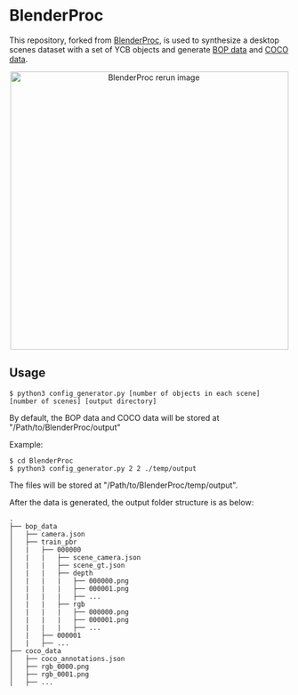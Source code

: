 # BlenderProc

This repository, forked from [BlenderProc](https://github.com/DLR-RM/BlenderProc), is used to synthesize a desktop scenes dataset with a set of YCB objects and generate [BOP data](https://github.com/thodan/bop_toolkit/blob/master/docs/bop_datasets_format.md) and [COCO data](https://cocodataset.org/#overview).
<p align="center">
<img src="https://user-images.githubusercontent.com/53358252/127205202-a8b657b1-dfa4-4425-95bb-b62c724cf70d.png" alt="BlenderProc rerun image" width=500>
</p>

## Usage
``` console
$ python3 config_generator.py [number of objects in each scene] [number of scenes] [output directory]
```

By default, the BOP data and COCO data will be stored at "/Path/to/BlenderProc/output"

Example:
``` console
$ cd BlenderProc
$ python3 config_generator.py 2 2 ./temp/output
```

The files will be stored at "/Path/to/BlenderProc/temp/output".

After the data is generated, the output folder structure is as below:

```
.
├── bop_data
│   ├── camera.json
│   ├── train_pbr
│   |   ├── 000000
│   |   |   ├── scene_camera.json
│   |   |   ├── scene_gt.json
│   |   |   ├── depth
│   |   |   |   ├── 000000.png
│   |   |   |   ├── 000001.png
│   |   |   |   ├── ...
│   |   |   ├── rgb
│   |   |   |   ├── 000000.png
│   |   |   |   ├── 000001.png
│   |   |   |   ├── ...
│   |   ├── 000001
│   |   ├── ...
├── coco_data
│   ├── coco_annotations.json
│   ├── rgb_0000.png
│   ├── rgb_0001.png
│   ├── ...
```

